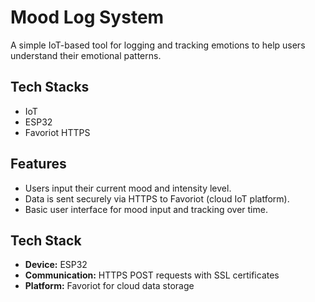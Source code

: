 # Mood Log System

A simple IoT-based tool for logging and tracking emotions to help users understand their emotional patterns.

## Tech Stacks
- IoT
- ESP32
- Favoriot HTTPS 

## Features
- Users input their current mood and intensity level.  
- Data is sent securely via HTTPS to Favoriot (cloud IoT platform).  
- Basic user interface for mood input and tracking over time.  

## Tech Stack
- **Device:** ESP32  
- **Communication:** HTTPS POST requests with SSL certificates  
- **Platform:** Favoriot for cloud data storage  
